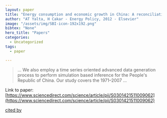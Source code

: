 ```yaml
---
layout: paper
title: "Energy consumption and economic growth in China: A reconciliation"
author: "AT Yalta, H Cakar - Energy Policy, 2012 - Elsevier"
image: "/assets/img/SBI-icon-192x192.png"
bibtex: "None"
hero_title: "Papers"
categories:
  - Uncategorized
tags:
  - paper

---
```

>… We also employ a time series oriented advanced data generation process to perform simulation based inference for the People's Republic of China. Our study covers the 1971–2007 …

Link to paper: [https://www.sciencedirect.com/science/article/pii/S0301421511009062](https://www.sciencedirect.com/science/article/pii/S0301421511009062)

[cited by](https://scholar.google.com/scholar?cites=4367242982566809311&as_sdt=2005&sciodt=0,5&hl=en&num=20)
